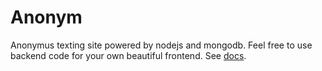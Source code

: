 # Anonym
Anonymus texting site powered by nodejs and mongodb.
Feel free to use backend code for your own beautiful frontend. See [docs](../master/Backend/docs.md).